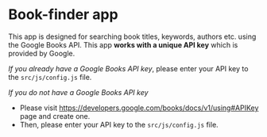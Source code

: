 # Book-finder app

This app is designed for searching book titles, keywords, authors etc. using the Google Books API. This app **works with a unique API key** which is provided by Google.

*If you already have a Google Books API key*, please enter your API key to the `src/js/config.js` file.

*If you do not have a Google Books API key*
* Please visit https://developers.google.com/books/docs/v1/using#APIKey page and create one.
* Then, please enter your API key to the `src/js/config.js` file.

